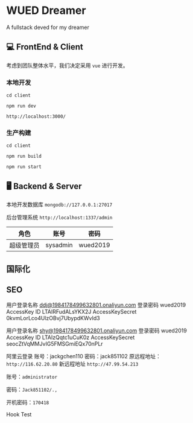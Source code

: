 # WUED Dreamer

A fullstack deved for my dreamer

## 💻 FrontEnd & Client

考虑到团队整体水平，我们决定采用 `vue` 进行开发。

### 本地开发

`cd client`

```npm
npm run dev
```

`http://localhost:3000/`

### 生产构建

`cd client`

```npm
npm run build

npm run start
```

## 🖥 Backend & Server

本地开发数据库 `mongodb://127.0.0.1:27017`

后台管理系统 `http://localhost:1337/admin`

| 角色       | 账号     | 密码     |
| ---------- | :--------: | :--------: |
| 超级管理员 | sysadmin | wued2019 |

## 国际化

## SEO

用户登录名称 ddj@1984178499632801.onaliyun.com
登录密码 wued2019
AccessKey ID LTAIRFudALsYKX2J
AccessKeySecret 0kvmLorLco4UlzOBvj7UbypdKWvId3

用户登录名称 shy@1984178499632801.onaliyun.com
登录密码 wued2019
AccessKey ID LTAIzQqtc1uCuK0z
AccessKeySecret seocZtVqMMJvIG5FMSGmiEQx70nPLr

阿里云登录
账号：jackgchen110
密码：jack851102
原远程地址：`http://116.62.20.80`
新远程地址 `http://47.99.54.213`

账号：`administrator`

密码：`Jack851102/.,`

开机密码：`170418`

Hook Test
